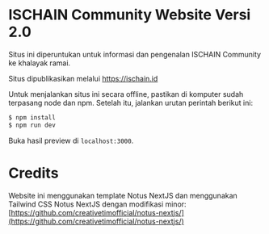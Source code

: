 # ISCHAIN Community Website Versi 2.0

 
Situs ini diperuntukan untuk informasi dan pengenalan ISCHAIN Community ke khalayak ramai.

Situs dipublikasikan melalui <a href="https://ischain.id" target="_blank">https://ischain.id</a>

Untuk menjalankan situs ini secara offline, pastikan di komputer sudah terpasang node dan npm. Setelah itu, jalankan urutan perintah berikut ini:
``` bash
$ npm install
$ npm run dev
```
  
Buka hasil preview di `localhost:3000`.

# Credits
Website ini menggunakan template Notus NextJS dan menggunakan Tailwind CSS Notus NextJS dengan modifikasi minor: [https://github.com/creativetimofficial/notus-nextjs/](https://github.com/creativetimofficial/notus-nextjs/)
